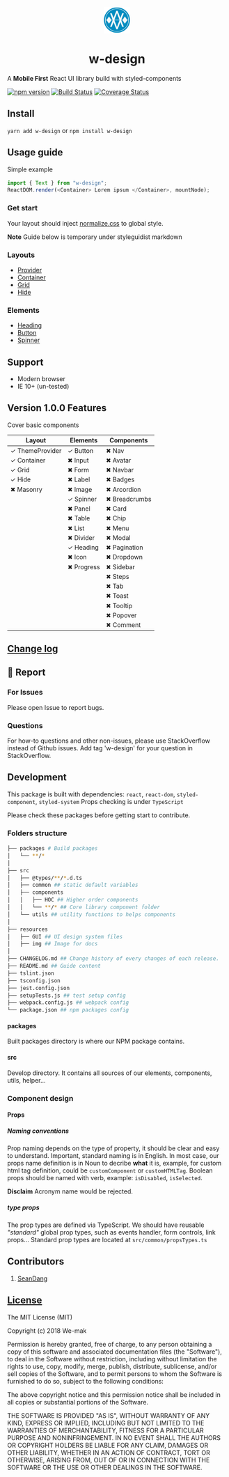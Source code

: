 <div align="center">
 <img height="60" width="60" src="resources/img/logo.png">
 <h1>w-design</h1>
</div>

A **Mobile First** React UI library build with styled-components

[![npm version](https://badge.fury.io/js/w-design.svg)](https://badge.fury.io/js/w-design)
[![Build Status](https://travis-ci.org/we-mak/w-design.svg?branch=master)](https://travis-ci.org/we-mak/w-design)
[![Coverage Status](https://coveralls.io/repos/github/we-mak/w-design/badge.svg?branch=master)](https://coveralls.io/github/we-mak/w-design?branch=master)

## Install

`yarn add w-design` or `npm install w-design`

## Usage guide

Simple example

```js
import { Text } from "w-design";
ReactDOM.render(<Container> Lorem ipsum </Container>, mountNode);
```

### Get start

Your layout should inject [normalize.css](https://necolas.github.io/normalize.css/) to global style.

**Note** Guide below is temporary under styleguidist markdown

### Layouts

* [Provider](https://github.com/we-mak/w-design/blob/master/src/components/layout/Provider/README.md)
* [Container](https://github.com/we-mak/w-design/blob/master/src/components/layout/Container/README.md)
* [Grid](https://github.com/we-mak/w-design/blob/master/src/components/layout/Grid/README.md)
* [Hide](https://github.com/we-mak/w-design/blob/master/src/components/layout/Hide/README.md)

### Elements

* [Heading](https://github.com/we-mak/w-design/blob/master/src/components/elements/Heading/README.md)
* [Button](https://github.com/we-mak/w-design/blob/master/src/components/elements/Button/README.md)
* [Spinner](https://github.com/we-mak/w-design/blob/master/src/components/elements/Spinner/README.md)

## Support

* Modern browser
* IE 10+ (un-tested)

## Version 1.0.0 Features

Cover basic components

| Layout          | Elements   | Components    |
| --------------- | ---------- | ------------- |
| ✓ ThemeProvider | ✓ Button   | ✖ Nav         |
| ✓ Container     | ✖ Input    | ✖ Avatar      |
| ✓ Grid          | ✖ Form     | ✖ Navbar      |
| ✓ Hide          | ✖ Label    | ✖ Badges      |
| ✖ Masonry       | ✖ Image    | ✖ Arcordion   |
|                 | ✓ Spinner  | ✖ Breadcrumbs |
|                 | ✖ Panel    | ✖ Card        |
|                 | ✖ Table    | ✖ Chip        |
|                 | ✖ List     | ✖ Menu        |
|                 | ✖ Divider  | ✖ Modal       |
|                 | ✓ Heading  | ✖ Pagination  |
|                 | ✖ Icon     | ✖ Dropdown    |
|                 | ✖ Progress | ✖ Sidebar     |
|                 |            | ✖ Steps       |
|                 |            | ✖ Tab         |
|                 |            | ✖ Toast       |
|                 |            | ✖ Tooltip     |
|                 |            | ✖ Popover     |
|                 |            | ✖ Comment     |

## [Change log](./CHANGELOG.md)

## 🐞 Report

### For Issues

Please open Issue to report bugs.

### Questions

For how-to questions and other non-issues, please use StackOverflow instead of Github issues. Add tag 'w-design' for your question in StackOverflow.

## Development

This package is built with dependencies: `react`, `react-dom`, `styled-component`, `styled-system`
Props checking is under `TypeScript`

Please check these packages before getting start to contribute.

### Folders structure

```bash
├── packages # Build packages
│   └── **/*
│
├── src
│   ├── @types/**/*.d.ts
│   ├── common ## static default variables
│   ├── components
│   │   ├── HOC ## Higher order components
│   │   └── **/* ## Core library component folder
│   └── utils ## utility functions to helps components
│
├── resources
│   ├── GUI ## UI design system files
│   ├── img ## Image for docs
│
├── CHANGELOG.md ## Change history of every changes of each release.
├── README.md ## Guide content
├── tslint.json
├── tsconfig.json
├── jest.config.json
├── setupTests.js ## test setup config
├── webpack.config.js ## webpack config
└── package.json ## npm packages config
```

#### packages

Built packages directory is where our NPM package contains.

#### src

Develop directory. It contains all sources of our elements, components, utils, helper...

### Component design

#### Props

##### Naming conventions

Prop naming depends on the type of property, it should be clear and easy to understand. Important, standard naming is in English.
In most case, our props name definition is in Noun to decribe **what** it is, example, for custom html tag definition, could be `customComponent` or `customHTMLTag`.
Boolean props should be named with verb, example: `isDisabled`, `isSelected`.

**Disclaim** Acronym name would be rejected.

##### **type** props

The prop types are defined via TypeScript. We should have reusable _"standard"_ global prop types, such as events handler, form controls, link props...
Standard prop types are located at `src/common/propsTypes.ts`

## Contributors

<ol>
  <li>
   <a href="https://github.com/viiiprock" target="_blank">SeanDang</a>
  </li>
</ol>

## [License](./LICENSE)

The MIT License (MIT)

Copyright (c) 2018 We-mak

Permission is hereby granted, free of charge, to any person obtaining a copy
of this software and associated documentation files (the "Software"), to deal
in the Software without restriction, including without limitation the rights
to use, copy, modify, merge, publish, distribute, sublicense, and/or sell
copies of the Software, and to permit persons to whom the Software is
furnished to do so, subject to the following conditions:

The above copyright notice and this permission notice shall be included in all
copies or substantial portions of the Software.

THE SOFTWARE IS PROVIDED "AS IS", WITHOUT WARRANTY OF ANY KIND, EXPRESS OR
IMPLIED, INCLUDING BUT NOT LIMITED TO THE WARRANTIES OF MERCHANTABILITY,
FITNESS FOR A PARTICULAR PURPOSE AND NONINFRINGEMENT. IN NO EVENT SHALL THE
AUTHORS OR COPYRIGHT HOLDERS BE LIABLE FOR ANY CLAIM, DAMAGES OR OTHER
LIABILITY, WHETHER IN AN ACTION OF CONTRACT, TORT OR OTHERWISE, ARISING FROM,
OUT OF OR IN CONNECTION WITH THE SOFTWARE OR THE USE OR OTHER DEALINGS IN THE
SOFTWARE.

